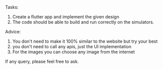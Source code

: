 Tasks:

1. Create a flutter app and implement the given design
2. The code should be able to build and run correctly on the simulators.


Advice:
1. You don't need to make it 100% similar to the website but try your best
2. you don't need to call any apis, just the UI implementation
3. For the images you can choose any image from the internet


If any query, please feel free to ask.
